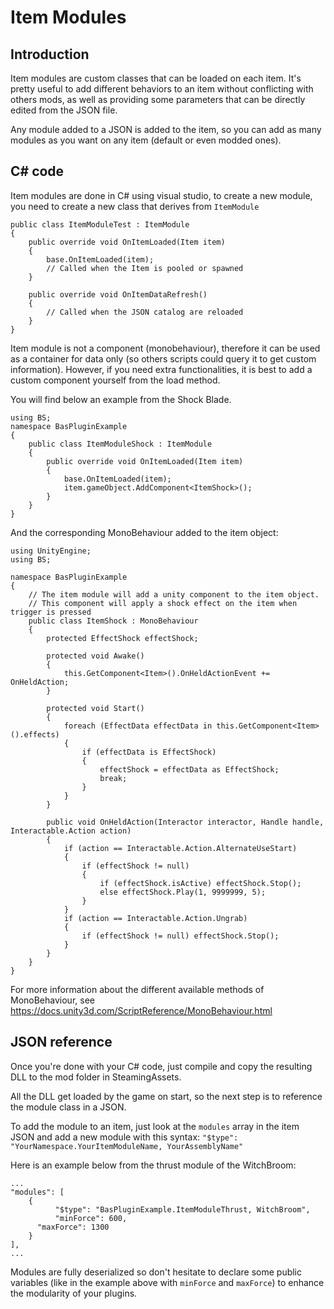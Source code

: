 # Item Modules

## Introduction

Item modules are custom classes that can be loaded on each item. It's pretty useful to add different behaviors to an item without conflicting with others mods, as well as providing some parameters that can be directly edited from the JSON file. 

Any module added to a JSON is added to the item, so you can add as many modules as you want on any item (default or  even modded ones).

## C# code

Item modules are done in C# using visual studio, to create a new module, you need to create a new class that derives from `ItemModule`

```
public class ItemModuleTest : ItemModule
{
    public override void OnItemLoaded(Item item)
    {
        base.OnItemLoaded(item);
        // Called when the Item is pooled or spawned
    }

    public override void OnItemDataRefresh()
    {
        // Called when the JSON catalog are reloaded
    }
}
```

Item module is not a component (monobehaviour), therefore it can be used as a container for data only (so others scripts could query it to get custom information). However, if you need extra functionalities, it is best to add a custom component yourself from the load method. 

You will find below an example from the Shock Blade.

```
using BS;
namespace BasPluginExample
{
    public class ItemModuleShock : ItemModule
    {
        public override void OnItemLoaded(Item item)
        {
            base.OnItemLoaded(item);
            item.gameObject.AddComponent<ItemShock>();
        }
    }
}
```

And the corresponding MonoBehaviour added to the item object:

```
using UnityEngine;
using BS;

namespace BasPluginExample
{
    // The item module will add a unity component to the item object.
    // This component will apply a shock effect on the item when trigger is pressed
    public class ItemShock : MonoBehaviour
    {
        protected EffectShock effectShock;

        protected void Awake()
        {
            this.GetComponent<Item>().OnHeldActionEvent += OnHeldAction;
        }

        protected void Start()
        {
            foreach (EffectData effectData in this.GetComponent<Item>().effects)
            {
                if (effectData is EffectShock)
                {
                    effectShock = effectData as EffectShock;
                    break;
                }
            }
        }

        public void OnHeldAction(Interactor interactor, Handle handle, Interactable.Action action)
        {
            if (action == Interactable.Action.AlternateUseStart)
            {
                if (effectShock != null)
                {
                    if (effectShock.isActive) effectShock.Stop();
                    else effectShock.Play(1, 9999999, 5);
                }
            }
            if (action == Interactable.Action.Ungrab)
            {
                if (effectShock != null) effectShock.Stop();
            }
        }
    }
}
```

For more information about the different available methods of MonoBehaviour, see  https://docs.unity3d.com/ScriptReference/MonoBehaviour.html

## JSON reference

Once you're done with your C# code, just compile and copy the resulting DLL to the mod folder in SteamingAssets.

All the DLL get loaded by the game on start, so the next step is to reference the module class in a JSON.

To add the module to an item, just look at the `modules` array in the item JSON and add a new module with this syntax: 
 `"$type": "YourNamespace.YourItemModuleName, YourAssemblyName"`

Here is an example below from the thrust module of the WitchBroom:

```
...
"modules": [
	{
          "$type": "BasPluginExample.ItemModuleThrust, WitchBroom",
          "minForce": 600,
	  "maxForce": 1300
	}
],
...
```
Modules are fully deserialized so don't hesitate to declare some public variables (like in the example above with `minForce` and `maxForce`) to enhance the modularity of your plugins. 
